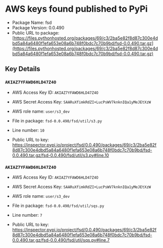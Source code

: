 # AWS keys found published to PyPi

* Package Name: fsd
* Package Version: 0.0.490
* Public URL to package: [https://files.pythonhosted.org/packages/69/c3/2ba5e82f8d87c300e4dbd5a84a6480f1efa653e08a6b748f0bdc7c70b9bd/fsd-0.0.490.tar.gz](https://files.pythonhosted.org/packages/69/c3/2ba5e82f8d87c300e4dbd5a84a6480f1efa653e08a6b748f0bdc7c70b9bd/fsd-0.0.490.tar.gz)

## Key Details

### `AKIAZ7YFAWD6HLD47Z4O`

* AWS Access Key ID: `AKIAZ7YFAWD6HLD47Z4O`
* AWS Secret Access Key: `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` 
* AWS role name: `user/s3_dev`
* File in package: `fsd-0.0.490/fsd/util/s3.py`
* Line number: `10`

* Public URL to key: https://inspector.pypi.io/project/fsd/0.0.490/packages/69/c3/2ba5e82f8d87c300e4dbd5a84a6480f1efa653e08a6b748f0bdc7c70b9bd/fsd-0.0.490.tar.gz/fsd-0.0.490/fsd/util/s3.py#line.10



### `AKIAZ7YFAWD6HLD47Z4O`

* AWS Access Key ID: `AKIAZ7YFAWD6HLD47Z4O`
* AWS Secret Access Key: `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` 
* AWS role name: `user/s3_dev`
* File in package: `fsd-0.0.490/fsd/util/sqs.py`
* Line number: `7`

* Public URL to key: https://inspector.pypi.io/project/fsd/0.0.490/packages/69/c3/2ba5e82f8d87c300e4dbd5a84a6480f1efa653e08a6b748f0bdc7c70b9bd/fsd-0.0.490.tar.gz/fsd-0.0.490/fsd/util/sqs.py#line.7


